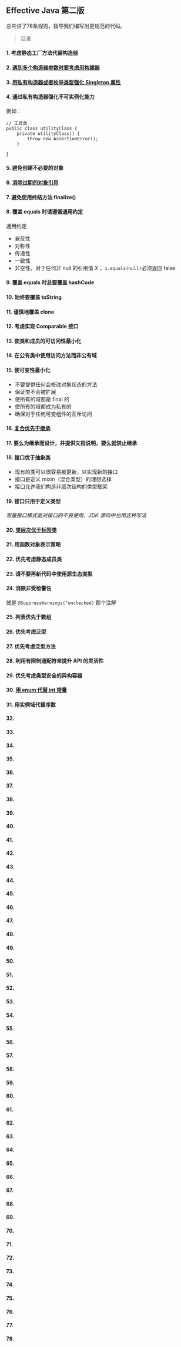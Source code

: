 ## Effective Java 第二版
总共讲了78条规则，指导我们编写出更规范的代码。
> 目录
#### 1. 考虑静态工厂方法代替构造器

#### 2. [遇到多个构造器参数时要考虑用构建器](https://github.com/Tengdw/JavaNotes/blob/master/EffectiveJava/src/main/java/com/tengdw/rule/rule2.java)

#### 3. [用私有构造器或者枚举类型强化 Singleton 属性](https://github.com/Tengdw/JavaNotes/blob/master/EffectiveJava/src/main/java/com/tengdw/rule/rule3.java)

#### 4. 通过私有构造器强化不可实例化能力

例如：
```
// 工具类
public class utilityClass {
    private utilityClass() {
        throw new AssertionError();
    }
    
}
```
#### 5. 避免创建不必要的对象

#### 6. [消除过期的对象引用](https://github.com/Tengdw/JavaNotes/blob/master/EffectiveJava/src/main/java/com/tengdw/rule/rule6.java)

#### 7. 避免使用终结方法 finalize()

#### 8. 覆盖 equals 时请遵循通用约定
通用约定
- 自反性
- 对称性
- 传递性
- 一致性
- 非空性，对于任何非 null 的引用值 X ，`x.equals(null)`必须返回 false
#### 9. 覆盖 equals 时总要覆盖 hashCode

#### 10. 始终要覆盖 toString

#### 11. 谨慎地覆盖 clone

#### 12. 考虑实现 Comparable 接口

#### 13. 使类和成员的可访问性最小化

#### 14. 在公有类中使用访问方法而非公有域

#### 15. 使可变性最小化
- 不要提供任何会修改对象状态的方法
- 保证类不会被扩展
- 使所有的域都是 final 的
- 使所有的域都成为私有的
- 确保对于任何可变组件的互斥访问

#### 16. [复合优先于继承](https://github.com/Tengdw/JavaNotes/blob/master/EffectiveJava/src/main/java/com/tengdw/rule/rule16.java)

#### 17. 要么为继承而设计，并提供文档说明，要么就禁止继承

#### 18. 接口优于抽象类
- 现有的类可以很容易被更新，以实现新的接口
- 接口是定义 mixin（混合类型）的理想选择
- 接口允许我们构造非层次结构的类型框架

#### 19. 接口只用于定义类型
*常量接口模式是对接口的不良使用，JDK 源码中也用这种写法*

#### 20. [类层次优于标签类](https://github.com/Tengdw/JavaNotes/blob/master/EffectiveJava/src/main/java/com/tengdw/rule/rule20.java)

#### 21. 用函数对象表示策略

#### 22. 优先考虑静态成员类

#### 23. 请不要再新代码中使用原生态类型

#### 24. 消除非受检警告
就是 `@SuppressWarnings("unchecked)` 那个注解

#### 25. 列表优先于数组

#### 26. 优先考虑泛型

#### 27. 优先考虑泛型方法

#### 28. 利用有限制通配符来提升 API 的灵活性

#### 29. 优先考虑类型安全的异构容器

#### 30. [用 enum 代替 int 常量](https://github.com/Tengdw/JavaNotes/blob/master/EffectiveJava/src/main/java/com/tengdw/rule/rule30.java)

#### 31. 用实例域代替序数

#### 32. 

#### 33. 

#### 34. 

#### 35. 

#### 36. 

#### 37. 

#### 38. 

#### 39. 

#### 40. 

#### 41. 

#### 42. 

#### 43. 

#### 44. 

#### 45. 

#### 46. 

#### 47. 

#### 48. 

#### 49. 

#### 50. 

#### 51. 

#### 52. 

#### 53. 

#### 54. 

#### 55. 

#### 56. 

#### 57. 

#### 58. 

#### 59. 

#### 60. 

#### 61. 

#### 62. 

#### 63. 

#### 64. 

#### 65. 

#### 66. 

#### 67. 

#### 68. 

#### 69. 

#### 70. 

#### 71. 

#### 72. 

#### 73. 

#### 74. 

#### 75. 

#### 76. 

#### 77. 

#### 78. 

